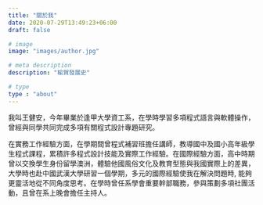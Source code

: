 ```yaml
---
title: "關於我"
date: 2020-07-29T13:49:23+06:00
draft: false

# image
image: "images/author.jpg"

# meta description
description: "榆賀發展史"

# type
type : "about"
---
```


我叫王健安，今年畢業於逢甲大學資工系，在學時學習多項程式語言與軟體操作，曾經與同學共同完成多項有關程式設計專題研究。

在實務工作經驗方面，在學期間曾程式補習班擔任講師，教導國中及國小高年級學生程式課程，累積許多程式設計技能及實際工作經驗。在國際經驗方面，高中時期曾以交換學生身份留學澳洲，體驗他國風俗文化及教育型態與我國實際上的差異，大學時也赴中國武漢大學研習一個學期，多元的國際經驗使我在解決問題時, 能夠更靈活地從不同角度思考。在學時曾任系學會重要幹部職務，參與策劃多項社團活動，且曾在系上晚會擔任主持人。